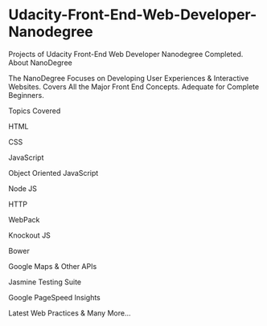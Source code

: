 # Udacity-Front-End-Web-Developer-Nanodegree
Projects of Udacity Front-End Web Developer Nanodegree Completed.
About NanoDegree

The NanoDegree Focuses on Developing User Experiences & Interactive Websites. Covers All the Major Front End Concepts. Adequate for Complete Beginners.

Topics Covered

HTML

CSS

JavaScript

Object Oriented JavaScript

Node JS

HTTP

WebPack

Knockout JS

Bower

Google Maps & Other APIs

Jasmine Testing Suite

Google PageSpeed Insights

Latest Web Practices
& Many More...

